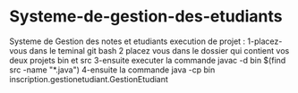 # Systeme-de-gestion-des-etudiants
Systeme de Gestion des notes et etudiants
execution de projet :
    1-placez-vous dans le teminal git bash 
    2 placez vous dans le dossier qui contient vos deux projets bin et src 
    3-ensuite executer la commande  javac -d bin $(find src -name "*.java")
    4-ensuite la commande java -cp bin inscription.gestionetudiant.GestionEtudiant